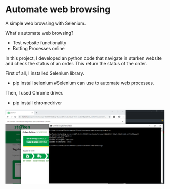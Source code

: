 # Automate web browsing
 A simple web browsing with Selenium.

 What's automate web browsing?
 - Test website functionality
 - Botting Processes online

In this project, I developed an python code that navigate in starken website and check the status of an order.
This return the status of the order.

First of all, I installed Selenium library.
- pip install selenium #Selenium can use to automate web processes.

Then, I used Chrome driver.
- pip install chromedriver

![Screenshot](test-1.png)
